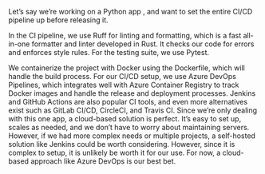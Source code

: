 

Let’s say we’re working on a Python app , and want to set the entire CI/CD pipeline up before releasing it. 

In the CI pipeline, we use Ruff for linting and formatting, which is a fast all-in-one formatter and linter developed in Rust. It checks our code for errors and enforces style rules. For the testing suite, we use Pytest. 

We containerize the project with Docker using the Dockerfile, which will handle the build process. For our CI/CD setup, we use Azure DevOps Pipelines, which integrates well with Azure Container Registry to track Docker images and handle the release and deployment processes. Jenkins and GitHub Actions are also popular CI tools, and even more alternatives exist such as GitLab CI/CD, CircleCI, and Travis CI. Since we’re only dealing with this one app, a cloud-based solution is perfect. It’s easy to set up, scales as needed, and we don’t have to worry about maintaining servers. However, if we had more complex needs or multiple projects, a self-hosted solution like Jenkins could be worth considering. However, since it is complex to setup, it is unlikely be worth it for our use. For now, a cloud-based approach like Azure DevOps is our best bet.